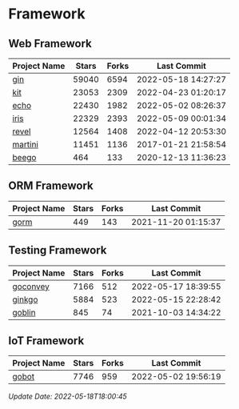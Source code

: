 # Framework

## Web Framework
| Project Name | Stars | Forks | Last Commit |
| ------------ | ----- | ----- | ----------- |
| [gin](https://github.com/gin-gonic/gin) | 59040 | 6594 | 2022-05-18 14:27:27 |
| [kit](https://github.com/go-kit/kit) | 23053 | 2309 | 2022-04-23 01:20:17 |
| [echo](https://github.com/labstack/echo) | 22430 | 1982 | 2022-05-02 08:26:37 |
| [iris](https://github.com/kataras/iris) | 22329 | 2393 | 2022-05-09 00:01:34 |
| [revel](https://github.com/revel/revel) | 12564 | 1408 | 2022-04-12 20:53:30 |
| [martini](https://github.com/go-martini/martini) | 11451 | 1136 | 2017-01-21 21:58:54 |
| [beego](https://github.com/astaxie/beego) | 464 | 133 | 2020-12-13 11:36:23 |

## ORM Framework
| Project Name | Stars | Forks | Last Commit |
| ------------ | ----- | ----- | ----------- |
| [gorm](https://github.com/jinzhu/gorm) | 449 | 143 | 2021-11-20 01:15:37 |

## Testing Framework
| Project Name | Stars | Forks | Last Commit |
| ------------ | ----- | ----- | ----------- |
| [goconvey](https://github.com/smartystreets/goconvey) | 7166 | 512 | 2022-05-17 18:39:55 |
| [ginkgo](https://github.com/onsi/ginkgo) | 5884 | 523 | 2022-05-15 22:28:42 |
| [goblin](https://github.com/franela/goblin) | 845 | 74 | 2021-10-03 14:34:22 |

## IoT Framework
| Project Name | Stars | Forks | Last Commit |
| ------------ | ----- | ----- | ----------- |
| [gobot](https://github.com/hybridgroup/gobot) | 7746 | 959 | 2022-05-02 19:56:19 |

*Update Date: 2022-05-18T18:00:45*